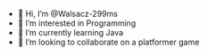 - 👋 Hi, I’m @Walsacz-299ms
- 👀 I’m interested in Programming
- 🌱 I’m currently learning Java
- 💞️ I’m looking to collaborate on a platformer game

<!---
Walsacz-299ms/Walsacz-299ms is a ✨ special ✨ repository because its `README.md` (this file) appears on your GitHub profile.
You can click the Preview link to take a look at your changes.
--->

